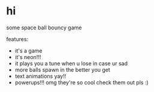 # hi

some space ball bouncy game

features:
- it's a game
- it's neon!!!
- it plays you a tune when u lose in case ur sad
- more balls spawn in the better you get
- text animations yay!!
- powerups!!! omg they're so cool check them out pls :)